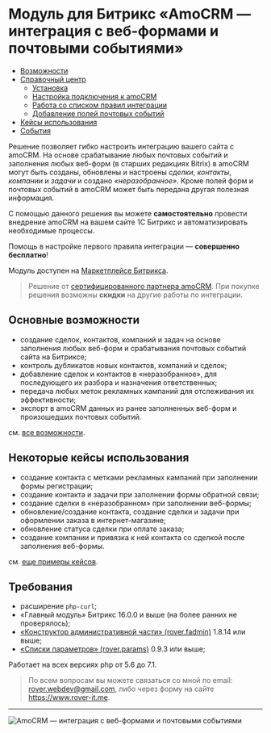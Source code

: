 # Модуль для Битрикс «AmoCRM — интеграция с веб-формами и почтовыми событиями»
* [Возможности](./capabilities.md)
* [Справочный центр](./help.md)
    * [Установка](./help/install.md)
    * [Настройка подключения к amoCRM](./help/settings.md)
    * [Работа со списком правил интеграции](./help/rules.md)
    * [Добавление полей почтовых событий](./help/post-event-fields.md)
* [Кейсы использования](./examples.md)
* [События](./events.md)

Решение позволяет гибко настроить интеграцию вашего сайта с amoCRM. На основе срабатывание любых почтовых событий и заполнения любых веб-форм (в старших редакциях Bitrix) в amoCRM могут быть созданы, обновлены и настроены <i>сделки</i>, <i>контакты</i>, <i>компании</i> и <i>задачи</i> и создано <i>«неразобранное»</i>. Кроме полей форм и почтовых событий в amoCRM может быть передана другая полезная информация.

С помощью данного решения вы можете <b>самостоятельно</b> провести внедрение amoCRM на вашем сайте 1C Битрикс и автоматизировать необходимые процессы.

Помощь в настройке первого правила интеграции — <b>совершенно бесплатно</b>!

Модуль доступен на [Маркетплейсе Битрикса](https://marketplace.1c-bitrix.ru/solutions/rover.amocrm/). 

> Решение от [сертифицированного партнера amoCRM](https://www.amocrm.ru/partners/private/socialpromo/?id=1354587&kind=2&binary=1&rand=9830). При покупке решения возможны <b>скидки</b> на другие работы по интеграции.

## Основные возможности
* создание сделок, контактов, компаний и задач на основе заполнения любых веб-форм и срабатывания почтовых событий сайта на Битриксе; 
* контроль дубликатов новых контактов, компаний и сделок;
* добавление сделок и контактов в «неразобранное», для последующего их разбора и назначения ответственных; 
* передача любых меток рекламных кампаний для отслеживания их эффективности;
* экспорт в amoCRM данных из ранее заполненных веб-форм и произошедших почтовых событий.

см. [все возможности](./capabilities.md).

## Некоторые кейсы использования
* создание контакта с метками рекламных кампаний при заполнении формы регистрации; 
* создание контакта и задачи при заполнении формы обратной связи; 
* создание сделки в «неразобранном» при заполнении веб-формы; 
* обновление/создание контакта, создание сделки и задачи при оформлении заказа в интернет-магазине; 
* обновление статуса сделки при оплате заказа;
* создание компании и привязка к ней контакта со сделкой после заполнения веб-формы.

см. [еще примеры кейсов](./examples.md).
 
## Требования
* расширение `php-curl`; 
* «Главный модуль» Битрикс 16.0.0 и выше (на более ранних не проверялось); 
* [«Конструктор административной части» (rover.fadmin)](https://github.com/pavelshulaev/fadmin) 1.8.14 или выше; 
* [«Списки параметров» (rover.params)](https://github.com/pavelshulaev/params) 0.9.3 или выше;

Работает на всех версиях php от 5.6 до 7.1. 

> По всем вопросам вы можете связаться со мной по email: rover.webdev@gmail.com, либо через форму на сайте https://www.rover-it.me.
---
![AmoCRM — интеграция с веб-формами и почтовыми событиями](./main/logoamopng.png)
